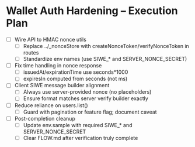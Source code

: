 # Wallet Auth Hardening – Execution Plan

- [ ] Wire API to HMAC nonce utils
  - [ ] Replace ../_nonceStore with createNonceToken/verifyNonceToken in routes
  - [ ] Standardize env names (use SIWE_* and SERVER_NONCE_SECRET)

- [ ] Fix time handling in nonce response
  - [ ] issuedAt/expirationTime use seconds*1000
  - [ ] expiresIn computed from seconds (not ms)

- [ ] Client SIWE message builder alignment
  - [ ] Always use server-provided nonce (no placeholders)
  - [ ] Ensure format matches server verify builder exactly

- [ ] Reduce reliance on users.list()
  - [ ] Guard with pagination or feature flag; document caveat

- [ ] Post-completion cleanup
  - [ ] Update env.sample with required SIWE_* and SERVER_NONCE_SECRET
  - [ ] Clear FLOW.md after verification truly complete
